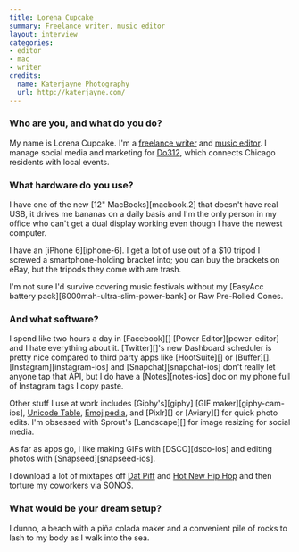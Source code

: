 ```yaml
---
title: Lorena Cupcake
summary: Freelance writer, music editor
layout: interview
categories:
- editor
- mac
- writer
credits:
  name: Katerjayne Photography
  url: http://katerjayne.com/
---
```


### Who are you, and what do you do?

My name is Lorena Cupcake. I'm a [freelance writer](https://lorenacupcake.contently.com/ "Lorena's writing.") and [music editor](https://storebrandsoda.com/ "Lorena's music writing."). I manage social media and marketing for [Do312](http://do312.com/ "A Chicago social activity site."), which connects Chicago residents with local events.

### What hardware do you use?

I have one of the new [12" MacBooks][macbook.2] that doesn't have real USB, it drives me bananas on a daily basis and I'm the only person in my office who can't get a dual display working even though I have the newest computer. 

I have an [iPhone 6][iphone-6]. I get a lot of use out of a $10 tripod I screwed a smartphone-holding bracket into; you can buy the brackets on eBay, but the tripods they come with are trash.

I'm not sure I'd survive covering music festivals without my [EasyAcc battery pack][6000mah-ultra-slim-power-bank] or Raw Pre-Rolled Cones.

### And what software?

I spend like two hours a day in [Facebook][] [Power Editor][power-editor] and I hate everything about it. [Twitter][]'s new Dashboard scheduler is pretty nice compared to third party apps like [HootSuite][] or [Buffer][]. [Instagram][instagram-ios] and [Snapchat][snapchat-ios] don't really let anyone tap that API, but I do have a [Notes][notes-ios] doc on my phone full of Instagram tags I copy paste.

Other stuff I use at work includes [Giphy's][giphy] [GIF maker][giphy-cam-ios], [Unicode Table](http://unicode-table.com/en/ "A site showing different Unicode characters."), [Emojipedia](http://emojipedia.org/ "An emoji lookup website."), and [Pixlr][] or [Aviary][] for quick photo edits. I'm obsessed with Sprout's [Landscape][] for image resizing for social media.

As far as apps go, I like making GIFs with [DSCO][dsco-ios] and editing photos with [Snapseed][snapseed-ios].

I download a lot of mixtapes off [Dat Piff](http://www.datpiff.com/ "A mixtape website.") and [Hot New Hip Hop](http://www.hotnewhiphop.com/ "A hip hop themed mixtape website.") and then torture my coworkers via SONOS.

### What would be your dream setup?

I dunno, a beach with a piña colada maker and a convenient pile of rocks to lash to my body as I walk into the sea.